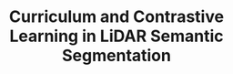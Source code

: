 ---
title: "Curriculum and Contrastive Learning in LiDAR Semantic Segmentation"
authors: Elena Camuffo
collection: publications
category: theses
permalink: /publication/2021-msc
excerpt: #'This paper introduces a method to improve model robustness against input corruptions by adapting normalization statistics for each specific corruption type.'
year: 2021
venue: 'MSc Thesis'
template: https://github.com/elenacamuffo/UnipdMasterThesisTemplate
slidesurl: https://elenacamuffo.github.io/download/MSc_slides.pdf
paperurl: 'https://elenacamuffo.github.io/download/MSc.pdf'
citation: # E. Camuffo, "Robust Visual Representation across modalities in Semantic Scene Understanding", PhD Thesis.
---